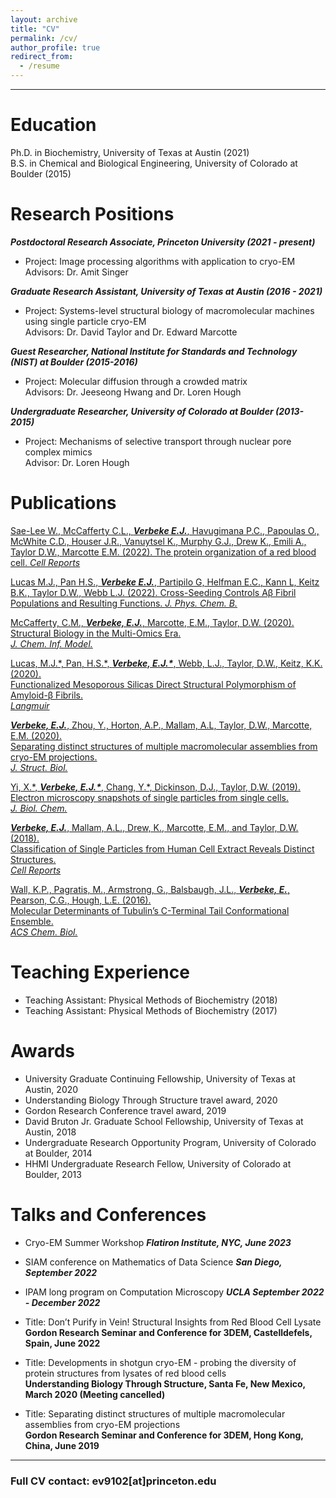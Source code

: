 ```yaml
---
layout: archive
title: "CV"
permalink: /cv/
author_profile: true
redirect_from:
  - /resume
---
```


------

# Education 

Ph.D. in Biochemistry, University of Texas at Austin (2021)  
B.S. in Chemical and Biological Engineering, University of Colorado at Boulder (2015)


# Research Positions

***Postdoctoral Research Associate, Princeton University (2021 - present)***

* Project: Image processing algorithms with application to cryo-EM
  Advisors: Dr. Amit Singer

***Graduate Research Assistant, University of Texas at Austin (2016 - 2021)***

* Project: Systems-level structural biology of macromolecular machines using single particle cryo-EM  
  Advisors: Dr. David Taylor and Dr. Edward Marcotte
  
***Guest Researcher, National Institute for Standards and Technology (NIST) at Boulder (2015-2016)***

* Project: Molecular diffusion through a crowded matrix  
  Advisors: Dr. Jeeseong Hwang and Dr. Loren Hough
    
***Undergraduate Researcher, University of Colorado at Boulder (2013-2015)***

* Project: Mechanisms of selective transport through nuclear pore complex mimics  
  Advisor: Dr. Loren Hough


# Publications

[Sae-Lee W., McCafferty C.L., ***Verbeke E.J.***, Havugimana P.C., Papoulas O., McWhite C.D., Houser J.R., Vanuytsel K., Murphy G.J., Drew K., Emili A., Taylor D.W., Marcotte E.M. (2022). The protein organization of a red blood cell. *Cell Reports*](https://doi.org/10.1016/j.celrep.2022.111103)

[Lucas M.J., Pan H.S., ***Verbeke E.J.***, Partipilo G, Helfman E.C., Kann L, Keitz B.K., Taylor D.W., Webb L.J. (2022). Cross-Seeding Controls Aβ Fibril Populations and Resulting Functions. *J. Phys. Chem. B.*](https://pubs.acs.org/doi/full/10.1021/acs.jpcb.1c09995)

[McCafferty, C.M., ***Verbeke, E.J.***, Marcotte, E.M., Taylor, D.W. (2020).  
Structural Biology in the Multi-Omics Era.  
*J. Chem. Inf. Model.*](https://doi.org/10.1021/acs.jcim.9b01164)


[Lucas, M.J.\*, Pan, H.S.\*, ***Verbeke, E.J.\****, Webb, L.J., Taylor, D.W., Keitz, K.K. (2020).  
Functionalized Mesoporous Silicas Direct Structural Polymorphism of Amyloid-β Fibrils.  
*Langmuir*](https://doi.org/10.1021/acs.langmuir.0c00827)


[***Verbeke, E.J.***, Zhou, Y., Horton, A.P., Mallam, A.L, Taylor, D.W., Marcotte, E.M. (2020).  
Separating distinct structures of multiple macromolecular assemblies from cryo-EM projections.  
*J. Struct. Biol.*](https://doi.org/10.1016/j.jsb.2019.107416)


[Yi, X.\*, ***Verbeke, E.J.\****, Chang, Y.\*, Dickinson, D.J., Taylor, D.W. (2019).  
Electron microscopy snapshots of single particles from single cells.  
*J. Biol. Chem.*](https://doi.org/10.1074/jbc.RA118.006686)


[***Verbeke, E.J.***, Mallam, A.L., Drew, K., Marcotte, E.M., and Taylor, D.W. (2018).  
Classification of Single Particles from Human Cell Extract Reveals Distinct Structures.  
*Cell Reports*](https://doi.org/10.1016/j.celrep.2018.06.022)


[Wall, K.P., Pagratis, M., Armstrong, G., Balsbaugh, J.L., ***Verbeke, E.***, Pearson, C.G., Hough, L.E. (2016).  
Molecular Determinants of Tubulin’s C-Terminal Tail Conformational Ensemble.  
*ACS Chem. Biol.*](https://doi.org/10.1021/acschembio.6b00507)



# Teaching Experience
 - Teaching Assistant: Physical Methods of Biochemistry (2018)  
 - Teaching Assistant: Physical Methods of Biochemistry (2017)
 


# Awards
- University Graduate Continuing Fellowship, University of Texas at Austin, 2020  
- Understanding Biology Through Structure travel award, 2020  
- Gordon Research Conference travel award, 2019  
- David Bruton Jr. Graduate School Fellowship, University of Texas at Austin, 2018  
- Undergraduate Research Opportunity Program, University of Colorado at Boulder, 2014  
- HHMI Undergraduate Research Fellow, University of Colorado at Boulder, 2013  



# Talks and Conferences
- Cryo-EM Summer Workshop
  ***Flatiron Institute, NYC, June 2023***

- SIAM conference on Mathematics of Data Science
  ***San Diego, September 2022***

- IPAM long program on Computation Microscopy
  ***UCLA September 2022 - December 2022***

- Title: Don’t Purify in Vein! Structural Insights from Red Blood Cell Lysate
  **Gordon Research Seminar and Conference for 3DEM, Castelldefels, Spain, June 2022**

- Title: Developments in shotgun cryo-EM - probing the diversity of protein structures from lysates of red blood cells   
  **Understanding Biology Through Structure, Santa Fe, New Mexico, March 2020 (Meeting cancelled)**  

- Title: Separating distinct structures of multiple macromolecular assemblies from cryo-EM projections  
  **Gordon Research Seminar and Conference for 3DEM, Hong Kong, China, June 2019**

---  
### Full CV contact: ev9102[at]princeton.edu